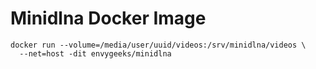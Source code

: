 # Minidlna Docker Image

```
docker run --volume=/media/user/uuid/videos:/srv/minidlna/videos \
  --net=host -dit envygeeks/minidlna
```
